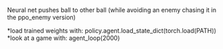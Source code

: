Neural net pushes ball to other ball (while avoiding an enemy chasing it in the ppo_enemy version)

*load trained weights with: policy.agent.load_state_dict(torch.load(PATH))
*look at a game with: agent_loop(2000)

